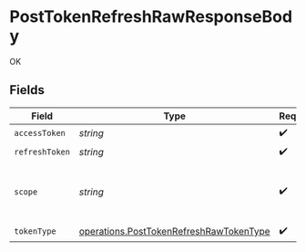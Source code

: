 # PostTokenRefreshRawResponseBody

OK


## Fields

| Field                                                                                                     | Type                                                                                                      | Required                                                                                                  | Description                                                                                               |
| --------------------------------------------------------------------------------------------------------- | --------------------------------------------------------------------------------------------------------- | --------------------------------------------------------------------------------------------------------- | --------------------------------------------------------------------------------------------------------- |
| `accessToken`                                                                                             | *string*                                                                                                  | :heavy_check_mark:                                                                                        | N/A                                                                                                       |
| `refreshToken`                                                                                            | *string*                                                                                                  | :heavy_check_mark:                                                                                        | N/A                                                                                                       |
| `scope`                                                                                                   | *string*                                                                                                  | :heavy_check_mark:                                                                                        | space separated list of granted scopes<br/>                                                               |
| `tokenType`                                                                                               | [operations.PostTokenRefreshRawTokenType](../../../sdk/models/operations/posttokenrefreshrawtokentype.md) | :heavy_check_mark:                                                                                        | N/A                                                                                                       |